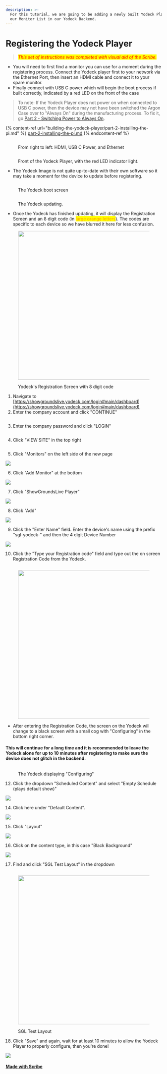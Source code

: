 ```yaml
---
description: >-
  For this tutorial, we are going to be adding a newly built Yodeck Player to
  our Monitor List in our Yodeck Backend.
---
```


# Registering the Yodeck Player

> _<mark style="color:red;">This set of instructions was completed with visual aid of the Scribe.</mark>_

* You will need to first find a monitor you can use for a moment during the registering process. Connect the Yodeck player first to your network via the Ethernet Port, then insert an HDMI cable and connect it to your spare monitor.
* Finally connect with USB C power which will begin the boot process if built correctly, indicated by a red LED on the front of the case

> To note: If the Yodeck Player does not power on when connected to USB C power, then the device may not have been switched the Argon Case over to "Always On" during the manufacturing process. To fix it, go [Part 2 - Switching Power to Always On](building-the-yodeck-player/part-2-installing-the-pi.md#switching-power-to-always-on).

{% content-ref url="building-the-yodeck-player/part-2-installing-the-pi.md" %}
[part-2-installing-the-pi.md](building-the-yodeck-player/part-2-installing-the-pi.md)
{% endcontent-ref %}

<div>

<figure><img src="../../../.gitbook/assets/IMG_1344 Medium.jpeg" alt=""><figcaption><p>From right to left: HDMI, USB C Power, and Ethernet</p></figcaption></figure>

 

<figure><img src="../../../.gitbook/assets/IMG_1345 Medium.jpeg" alt=""><figcaption><p>Front of the Yodeck Player, with the red LED indicator light. </p></figcaption></figure>

</div>

* The Yodeck Image is not quite up-to-date with their own software so it may take a moment for the device to update before registering.

<div>

<figure><img src="../../../.gitbook/assets/IMG_1347 Medium.jpeg" alt=""><figcaption><p>The Yodeck boot screen</p></figcaption></figure>

 

<figure><img src="../../../.gitbook/assets/IMG_1348 Medium.jpeg" alt=""><figcaption><p>The Yodeck updating.</p></figcaption></figure>

</div>

* Once the Yodeck has finished updating, it will display the Registration Screen and an 8 digit code (in <mark style="color:orange;">large orange letters</mark>). The codes are specific to each device so we have blurred it here for less confusion.

<div data-full-width="true">

<figure><img src="../../../.gitbook/assets/IMG_1349 Medium.jpeg" alt="" width="480"><figcaption><p>Yodeck's Registration Screen with 8 digit code</p></figcaption></figure>

</div>

1. Navigate to [https://showgroundslive.yodeck.com/login#main/dashboard](https://showgroundslive.yodeck.com/login#main/dashboard)
2. Enter the company account and click "CONTINUE"

<figure><img src="../../../.gitbook/assets/ascreenshot (3).png" alt=""><figcaption></figcaption></figure>

3. Enter the company password and click "LOGIN"

<figure><img src="../../../.gitbook/assets/ascreenshot (1) (1).png" alt=""><figcaption></figcaption></figure>

4. Click "VIEW SITE" in the top right

<figure><img src="../../../.gitbook/assets/ascreenshot (2).png" alt=""><figcaption></figcaption></figure>

5. Click "Monitors" on the left side of the new page

![](https://ajeuwbhvhr.cloudimg.io/colony-recorder.s3.amazonaws.com/files/2023-06-14/b700dcbb-d049-4ffa-822a-ea48ac27f729/ascreenshot.jpeg?tl\_px=0,520\&br\_px=1493,1360\&force\_format=png\&width=560\&wat\_scale=50\&wat=1\&wat\_opacity=0.7\&wat\_gravity=northwest\&wat\_url=https://colony-recorder.s3.us-west-1.amazonaws.com/images/watermarks/FB923C\_standard.png\&wat\_pad=69,139)

6. Click "Add Monitor" at the bottom

![](https://ajeuwbhvhr.cloudimg.io/colony-recorder.s3.amazonaws.com/files/2023-06-14/1f8c81c9-5fda-40fa-8717-6f19b42888ce/ascreenshot.jpeg?tl\_px=0,1860\&br\_px=1493,2700\&force\_format=png\&width=560\&wat\_scale=50\&wat=1\&wat\_opacity=0.7\&wat\_gravity=northwest\&wat\_url=https://colony-recorder.s3.us-west-1.amazonaws.com/images/watermarks/FB923C\_standard.png\&wat\_pad=202,139)

7. Click "ShowGroundsLive Player"

![](https://ajeuwbhvhr.cloudimg.io/colony-recorder.s3.amazonaws.com/files/2023-06-14/c5621151-942c-425f-bde5-7d628d93a8ef/ascreenshot.jpeg?tl\_px=889,0\&br\_px=2382,840\&force\_format=png\&width=560\&wat\_scale=50\&wat=1\&wat\_opacity=0.7\&wat\_gravity=northwest\&wat\_url=https://colony-recorder.s3.us-west-1.amazonaws.com/images/watermarks/FB923C\_standard.png\&wat\_pad=262,109)

8. Click "Add"

![](https://ajeuwbhvhr.cloudimg.io/colony-recorder.s3.amazonaws.com/files/2023-06-14/d6cfad17-7221-40be-b83f-84bec85c0de5/ascreenshot.jpeg?tl\_px=1777,442\&br\_px=3270,1282\&force\_format=png\&width=560\&wat\_scale=50\&wat=1\&wat\_opacity=0.7\&wat\_gravity=northwest\&wat\_url=https://colony-recorder.s3.us-west-1.amazonaws.com/images/watermarks/FB923C\_standard.png\&wat\_pad=262,139)

9. Click the "Enter Name" field. Enter the device's name using the prefix "sgl-yodeck-" and then the 4 digit Device Number

![](https://ajeuwbhvhr.cloudimg.io/colony-recorder.s3.amazonaws.com/files/2023-06-14/5de719d7-7488-4d18-8425-622468d83836/ascreenshot.jpeg?tl\_px=1631,384\&br\_px=3124,1224\&force\_format=png\&width=560\&wat\_scale=50\&wat=1\&wat\_opacity=0.7\&wat\_gravity=northwest\&wat\_url=https://colony-recorder.s3.us-west-1.amazonaws.com/images/watermarks/FB923C\_standard.png\&wat\_pad=262,139)

10. Click the "Type your Registration code" field and type out the on screen Registration Code from the Yodeck.

<div>

<img src="https://ajeuwbhvhr.cloudimg.io/colony-recorder.s3.amazonaws.com/files/2023-06-14/5b708f85-c40f-4692-9d05-f4a35f5e52df/ascreenshot.jpeg?tl_px=1645,558&#x26;br_px=3138,1398&#x26;force_format=png&#x26;width=560&#x26;wat_scale=50&#x26;wat=1&#x26;wat_opacity=0.7&#x26;wat_gravity=northwest&#x26;wat_url=https://colony-recorder.s3.us-west-1.amazonaws.com/images/watermarks/FB923C_standard.png&#x26;wat_pad=262,139" alt="">

 

<figure><img src="../../../.gitbook/assets/IMG_1349 Medium.jpeg" alt="" width="480"><figcaption></figcaption></figure>

</div>

* After entering the Registration Code, the screen on the Yodeck will change to a black screen with a small cog with "Configuring" in the bottom right corner.&#x20;

#### This will continue for a long time and it is recommended to leave the Yodeck alone for up to 10 minutes after registering to make sure the device does not glitch in the backend.

<figure><img src="../../../.gitbook/assets/IMG_1351 Medium.jpeg" alt=""><figcaption><p>The Yodeck displaying "Configuring"</p></figcaption></figure>

12. Click the dropdown "Scheduled Content" and select "Empty Schedule (plays default show)"

![](https://ajeuwbhvhr.cloudimg.io/colony-recorder.s3.amazonaws.com/files/2023-06-14/ea4da9a5-9637-43dc-8e2b-77d7a16abd2b/user\_cropped\_screenshot.jpeg?tl\_px=1603,858\&br\_px=3096,1698\&force\_format=png\&width=560\&wat\_scale=50\&wat=1\&wat\_opacity=0.7\&wat\_gravity=northwest\&wat\_url=https://colony-recorder.s3.us-west-1.amazonaws.com/images/watermarks/FB923C\_standard.png\&wat\_pad=262,139)

14. Click here under "Default Content".

![](https://ajeuwbhvhr.cloudimg.io/colony-recorder.s3.amazonaws.com/files/2023-06-14/0c85c752-5d35-4823-9c40-844c8645d904/ascreenshot.jpeg?tl\_px=1451,1044\&br\_px=2944,1884\&force\_format=png\&width=560\&wat\_scale=50\&wat=1\&wat\_opacity=0.7\&wat\_gravity=northwest\&wat\_url=https://colony-recorder.s3.us-west-1.amazonaws.com/images/watermarks/FB923C\_standard.png\&wat\_pad=262,139)

15. Click "Layout"

![](https://ajeuwbhvhr.cloudimg.io/colony-recorder.s3.amazonaws.com/files/2023-06-14/e88d8f0e-a773-47a7-9b2a-7a2db7b80608/ascreenshot.jpeg?tl\_px=1371,1146\&br\_px=2864,1986\&force\_format=png\&width=560\&wat\_scale=50\&wat=1\&wat\_opacity=0.7\&wat\_gravity=northwest\&wat\_url=https://colony-recorder.s3.us-west-1.amazonaws.com/images/watermarks/FB923C\_standard.png\&wat\_pad=262,139)

16. Click on the content type, in this case "Black Background"

![](https://ajeuwbhvhr.cloudimg.io/colony-recorder.s3.amazonaws.com/files/2023-06-14/773f3aba-9175-4d48-bb67-fbd3fdc69de9/ascreenshot.jpeg?tl\_px=1629,1068\&br\_px=3122,1908\&force\_format=png\&width=560\&wat\_scale=50\&wat=1\&wat\_opacity=0.7\&wat\_gravity=northwest\&wat\_url=https://colony-recorder.s3.us-west-1.amazonaws.com/images/watermarks/FB923C\_standard.png\&wat\_pad=262,139)

17. Find and click "SGL Test Layout" in the dropdown

<div data-full-width="false">

<img src="https://ajeuwbhvhr.cloudimg.io/colony-recorder.s3.amazonaws.com/files/2023-06-14/57a96a55-a31a-4ac3-af40-f128eae1bc87/ascreenshot.jpeg?tl_px=1609,1462&#x26;br_px=3102,2302&#x26;force_format=png&#x26;width=560&#x26;wat_scale=50&#x26;wat=1&#x26;wat_opacity=0.7&#x26;wat_gravity=northwest&#x26;wat_url=https://colony-recorder.s3.us-west-1.amazonaws.com/images/watermarks/FB923C_standard.png&#x26;wat_pad=262,139" alt="">

 

<figure><img src="../../../.gitbook/assets/IMG_1352 Medium.jpeg" alt="" width="480"><figcaption><p>SGL Test Layout</p></figcaption></figure>

</div>

18. Click "Save" and again, wait for at least 10 minutes to allow the Yodeck Player to properly configure, then you're done!

![](https://ajeuwbhvhr.cloudimg.io/colony-recorder.s3.amazonaws.com/files/2023-06-14/5f8cd9aa-da6e-4a81-b6f4-1c4690283236/ascreenshot.jpeg?tl\_px=2660,0\&br\_px=4153,840\&force\_format=png\&width=560\&wat\_scale=50\&wat=1\&wat\_opacity=0.7\&wat\_gravity=northwest\&wat\_url=https://colony-recorder.s3.us-west-1.amazonaws.com/images/watermarks/FB923C\_standard.png\&wat\_pad=477,39)

#### [Made with Scribe](https://scribehow.com/shared/How\_to\_Add\_a\_Monitor\_on\_Showgrounds\_Live\_Yodeck\_\_ajAxiflXRoe7FSzmK9OCNQ)
